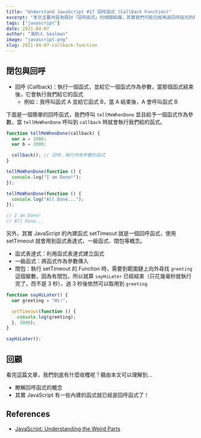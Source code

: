 ```yaml
---
title: "Understand JavaScript #17 回呼函式 (Callback Function)"
excerpt: "本文主要內容為探討「回呼函式」的相關知識，其實我們可能已經用過回呼函式的概念了，像是 setTimeout 或是 jQuery 事件就是在使用閉包與回呼的概念喔。"
tags: ["javascript"]
date: 2021-04-07
author: "海豹人 Sealman"
image: "javascript.png"
slug: 2021-04-07-callback-function
---
```


## 閉包與回呼

- 回呼 (Callback)：執行一個函式，並給它一個函式作為參數，當那個函式結束後，它會執行我們給它的函式
  - 例如：我呼叫函式 A 並給它函式 B，當 A 結束後，A 會呼叫函式 B

下面是一個簡單的回呼函式，我們呼叫 `tellMeWhenDone` 並且給予一個函式作為參數，當 `tellMeWhenDone` 呼叫到 `callback` 時就會執行我們給的函式。

```javascript
function tellMeWhenDone(callback) {
  var a = 1000;
  var b = 2000;

  callback(); // 回呼，執行作為參數的函式
}

tellMeWhenDone(function () {
  console.log("I am Done!");
});

tellMeWhenDone(function () {
  console.log("All Done...");
});

// I am Done!
// All Done...
```

另外，其實 JavaScript 的內建函式 setTimeout 就是一個回呼函式，使用 setTimeout 就會用到函式表達式、一級函式、閉包等概念。

- 函式表達式：利用函式表達式建立函式
- 一級函式：將函式作為參數傳入
- 閉包：執行 setTimeout 的 Function 時，需要到範圍鏈上向外尋找 `greeting` 這個變數，因為有閉包，所以就算 `sayHiLater` 已經結束（只花幾毫秒就執行完了，而不是 3 秒），過 3 秒後依然可以取用到 `greeting`

```javascript
function sayHiLater() {
  var greeting = "Hi!";

  setTimeout(function () {
    console.log(greeting);
  }, 3000);
}

sayHiLater();
```

## 回顧

看完這篇文章，我們到底有什麼收穫呢？藉由本文可以理解到…

- 瞭解回呼函式的概念
- 其實 JavaScript 有一些內建的函式就已經是回呼函式了！

## References

- [JavaScript: Understanding the Weird Parts](https://www.udemy.com/course/understand-javascript/)
